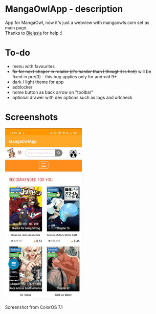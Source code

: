 # MangaOwlApp - description
App for MangaOwl, now it's just a webview with mangaowls.com set as main page.  
Thanks to [Bielasia](https://github.com/BiELASiA) for help :)
# To-do
- menu with favourites
-  ~~fix for next chaper in reader (it's harder than I thougt it is heh)~~ will be fixed in pre(3) - this bug applies only for android 9+
- dark / light theme for app
- adblocker
- home button as back arrow on "toolbar"
- optional drawer with dev options such as logs and urlcheck

# Screenshots
![preview](/images/MangaOwlApp-min.jpg)

Screenshot from ColorOS 7.1
